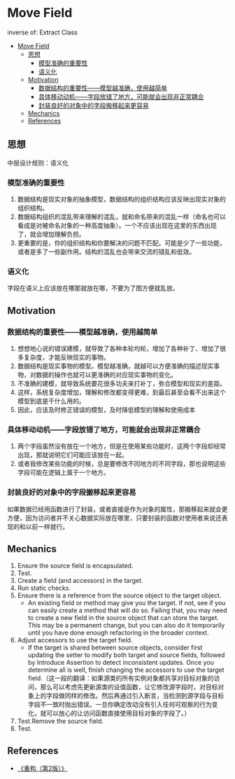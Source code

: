 # Move Field

inverse of: Extract Class


<!-- TOC -->

- [Move Field](#move-field)
    - [思想](#思想)
        - [模型准确的重要性](#模型准确的重要性)
        - [语义化](#语义化)
    - [Motivation](#motivation)
        - [数据结构的重要性——模型越准确，使用越简单](#数据结构的重要性模型越准确使用越简单)
        - [具体移动动机——字段放错了地方，可能就会出现非正常耦合](#具体移动动机字段放错了地方可能就会出现非正常耦合)
        - [封装良好的对象中的字段搬移起来更容易](#封装良好的对象中的字段搬移起来更容易)
    - [Mechanics](#mechanics)
    - [References](#references)

<!-- /TOC -->


## 思想
中层设计规则：语义化

### 模型准确的重要性
1. 数据结构是现实对象的抽象模型，数据结构的组织结构应该反映出现实对象的组织结构。
2. 数据结构组织的混乱带来理解的混乱，就和命名带来的混乱一样（命名也可以看成是对被命名对象的一种高度抽象）。一个不应该出现在这里的东西出现了，就会增加理解负担。
3. 更重要的是，你的组织结构和你要解决的问题不匹配。可能是少了一些功能，或者是多了一些副作用。结构的混乱也会带来交流的错乱和低效。

### 语义化
字段在语义上应该放在哪那就放在哪，不要为了图方便就乱放。


## Motivation
### 数据结构的重要性——模型越准确，使用越简单
1. 想想地心说的错误建模，就导致了各种本轮均轮，增加了各种补丁、增加了很多复杂度，才能反映现实的事物。
2. 数据结构是现实事物的模型。模型越准确，就越可以方便准确的描述现实事物，对数据的操作也就可以更准确的对应现实事物的变化。
3. 不准确的建模，就导致系统要花很多功夫来打补丁，弥合模型和现实的差距。
4. 这样，系统复杂度增加，理解和修改都变得更难，到最后甚至会看不出来这个模型到底是干什么用的。
5. 因此，应该及时修正错误的模型，及时降低模型的理解和使用成本

### 具体移动动机——字段放错了地方，可能就会出现非正常耦合
1. 两个字段虽然没有放在一个地方，但是在使用某些功能时，这两个字段却经常出现，那就说明它们可能应该放在一起。
2. 或者我修改某些功能的时候，总是要修改不同地方的不同字段，那也说明这些字段可能在逻辑上属于一个地方。

### 封装良好的对象中的字段搬移起来更容易
如果数据已经用函数进行了封装，或者直接是作为对象的属性，那搬移起来就会更方便，因为访问者并不关心数据实际放在哪里，只要封装的函数对使用者来说还表现的和以前一样就行。


## Mechanics
1. Ensure the source field is encapsulated.
2. Test.
3. Create a field (and accessors) in the target.
4. Run static checks.
5. Ensure there is a reference from the source object to the target object.
    * An existing field or method may give you the target. If not, see if you can easily create a method that will do so. Failing that, you may need to create a new field in the source object that can store the target. This may be a permanent change, but you can also do it temporarily until you have done enough refactoring in the broader context.
6. Adjust accessors to use the target field.
    * If the target is shared between source objects, consider first updating the setter to modify both target and source fields, followed by Introduce Assertion to detect inconsistent updates. Once you determine all is well, finish changing the accessors to use the target field.（这一段的翻译：如果源类的所有实例对象都共享对目标对象的访问，那么可以考虑先更新源类的设值函数，让它修改源字段时，对目标对象上的字段做同样的修改。然后再通过引入断言，当检测到源字段与目标字段不一致时抛出错误。一旦你确定改动没有引入任何可观察的行为变化，就可以放心的让访问函数直接使用目标对象的字段了。）
7. Test.Remove the source field.
8. Test.


## References
* [《重构（第2版）》](https://book.douban.com/subject/33400354/)
